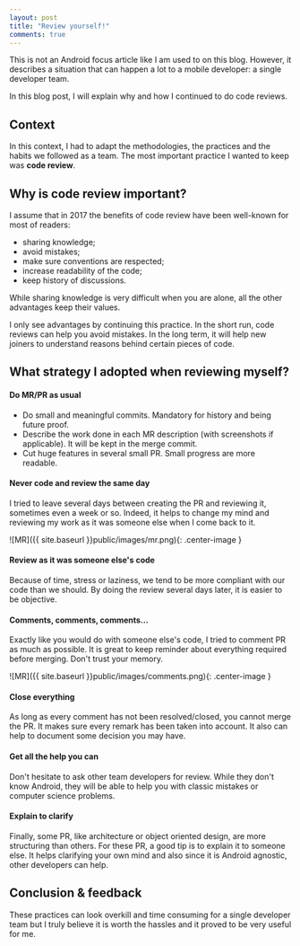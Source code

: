 ```yaml
---
layout: post
title: "Review yourself!"
comments: true
---
```


This is not an Android focus article like I am used to on this blog. However, it describes a situation that can happen a lot to a mobile developer: a single developer team.

In this blog post, I will explain why and how I continued to do code reviews.

<!-- more -->

## Context

In this context, I had to adapt the methodologies, the practices and the habits we followed as a team. The most important practice I wanted to keep was **code review**.

## Why is code review important?

I assume that in 2017 the benefits of code review have been well-known for most of readers:

- sharing knowledge;
- avoid mistakes;
- make sure conventions are respected;
- increase readability of the code;
- keep history of discussions.

While sharing knowledge is very difficult when you are alone, all the other advantages keep their values.

I only see advantages by continuing this practice. In the short run, code reviews can help you avoid mistakes. In the long term, it will help new joiners to understand reasons behind certain pieces of code.

## What strategy I adopted when reviewing myself?

#### Do MR/PR as usual

- Do small and meaningful commits. Mandatory for history and being future proof.
- Describe the work done in each MR description (with screenshots if applicable). It will be kept in the merge commit.
- Cut huge features in several small PR. Small progress are more readable.

#### Never code and review the same day

I tried to leave several days between creating the PR and reviewing it, sometimes even a week or so. Indeed, it helps to change my mind and reviewing my work as it was someone else when I come back to it.

![MR]({{ site.baseurl }}public/images/mr.png){: .center-image }


#### Review as it was someone else's code

Because of time, stress or laziness, we tend to be more compliant with our code than we should. By doing the review several days later, it is easier to be objective.

#### Comments, comments, comments…
Exactly like you would do with someone else's code, I tried to comment PR as much as possible. It is great to keep reminder about everything required before merging. Don't trust your memory.

![MR]({{ site.baseurl }}public/images/comments.png){: .center-image }

#### Close everything

As long as every comment has not been resolved/closed, you cannot merge the PR. It makes sure every remark has been taken into account. It also can help to document some decision you may have.

#### Get all the help you can

Don't hesitate to ask other team developers for review. While they don't know Android, they will be able to help you with classic mistakes or computer science problems.

#### Explain to clarify

Finally, some PR, like architecture or object oriented design, are more structuring than others. For these PR, a good tip is to explain it to someone else. It helps clarifying your own mind and also since it is Android agnostic, other developers can help.

## Conclusion & feedback

These practices can look overkill and time consuming for a single developer team but I truly believe it is worth the hassles and it proved to be very useful for me.
